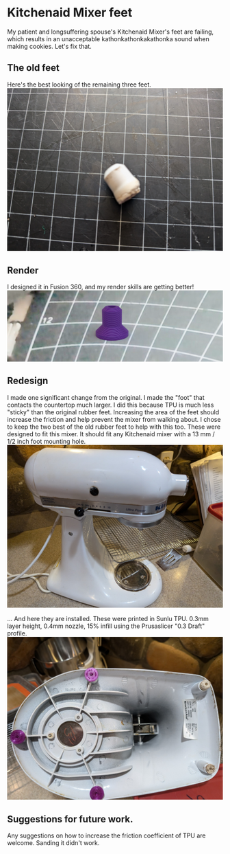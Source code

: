 # Kitchenaid Mixer feet

My patient and longsuffering spouse's Kitchenaid Mixer's feet are failing, which results in an unacceptable kathonkathonkakathonka sound when making cookies.  Let's fix that.

## The old feet

Here's the best looking of the remaining three feet.
![Worn Out Rubber Mixer Foot picture](Images/Example.jpg)

## Render

I designed it in Fusion 360, and my render skills are getting better!
![Beautifully rendered mixer foot](Images/Render.png)

## Redesign

I made one significant change from the original.  I made the "foot" that contacts the countertop much larger. I did this because TPU is much less "sticky" than the original rubber feet.  Increasing the area of the feet should increase the friction and help prevent the mixer from walking about.  I chose to keep the two best of the old rubber feet to help with this too.  These were designed to fit this mixer.  It should fit any Kitchenaid mixer with a 13 mm / 1/2 inch foot mounting hole.
![It is a 4-Quart I think.](Images/ThisMixer.jpg)

... And here they are installed.  These were printed in Sunlu TPU. 0.3mm layer height, 0.4mm nozzle, 15% infill using the Prusaslicer "0.3 Draft" profile.  
![More Mixer feet pics](Images/InUse.jpg)

## Suggestions for future work.

Any suggestions on how to increase the friction coefficient of TPU are welcome.  Sanding it didn't work.
